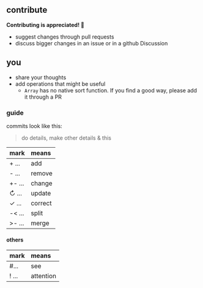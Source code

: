 ## contribute

**Contributing is appreciated! 💙**

- suggest changes through pull requests
- discuss bigger changes in an issue or in a github Discussion 

## you

- share your thoughts
- add operations that might be useful
    - `Array` has no native sort function. If you find a good way, please add it through a PR

### guide

commits look like this:
> do details, make other details & this

| mark     | means   |
| :------- | :------ |
| + ...    | add     |
| - ...    | remove  |
| +- ...   | change  |
| ↻ ...    | update  |
| ✓ ...    | correct |
| -< ...   | split   |
| >- ...   | merge   |

#### others
| mark        | means         |
| :---------- | :------------ |
| #...        | see           |
| ! ...       | attention     |
